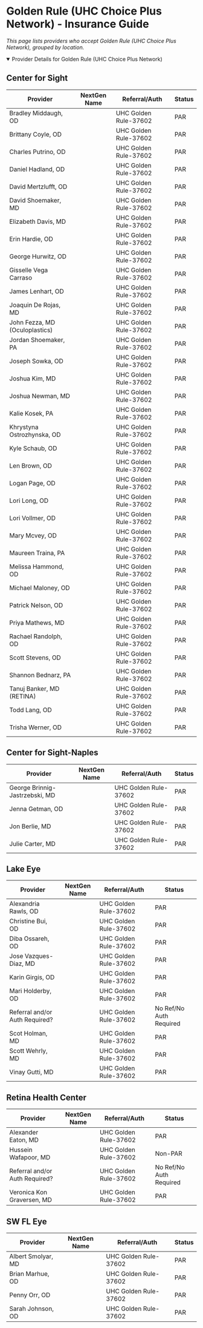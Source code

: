 # Golden Rule (UHC Choice Plus Network) - Insurance Guide

*This page lists providers who accept Golden Rule (UHC Choice Plus Network), grouped by location.*

<details open><summary>Provider Details for Golden Rule (UHC Choice Plus Network)</summary>

## Center for Sight

| Provider | NextGen Name | Referral/Auth | Status |
|----------|-------------|--------------|--------|
| Bradley Middaugh, OD |  | UHC Golden Rule-37602 | PAR |
| Brittany Coyle, OD |  | UHC Golden Rule-37602 | PAR |
| Charles Putrino, OD |  | UHC Golden Rule-37602 | PAR |
| Daniel Hadland, OD |  | UHC Golden Rule-37602 | PAR |
| David Mertzlufft, OD |  | UHC Golden Rule-37602 | PAR |
| David Shoemaker, MD |  | UHC Golden Rule-37602 | PAR |
| Elizabeth Davis, MD |  | UHC Golden Rule-37602 | PAR |
| Erin Hardie, OD |  | UHC Golden Rule-37602 | PAR |
| George Hurwitz, OD |  | UHC Golden Rule-37602 | PAR |
| Gisselle Vega Carraso |  | UHC Golden Rule-37602 | PAR |
| James Lenhart, OD |  | UHC Golden Rule-37602 | PAR |
| Joaquin De Rojas, MD |  | UHC Golden Rule-37602 | PAR |
| John Fezza, MD (Oculoplastics) |  | UHC Golden Rule-37602 | PAR |
| Jordan Shoemaker, PA |  | UHC Golden Rule-37602 | PAR |
| Joseph Sowka, OD |  | UHC Golden Rule-37602 | PAR |
| Joshua Kim, MD |  | UHC Golden Rule-37602 | PAR |
| Joshua Newman, MD |  | UHC Golden Rule-37602 | PAR |
| Kalie Kosek, PA |  | UHC Golden Rule-37602 | PAR |
| Khrystyna Ostrozhynska, OD |  | UHC Golden Rule-37602 | PAR |
| Kyle Schaub, OD |  | UHC Golden Rule-37602 | PAR |
| Len Brown, OD |  | UHC Golden Rule-37602 | PAR |
| Logan Page, OD |  | UHC Golden Rule-37602 | PAR |
| Lori Long, OD |  | UHC Golden Rule-37602 | PAR |
| Lori Vollmer, OD |  | UHC Golden Rule-37602 | PAR |
| Mary Mcvey, OD |  | UHC Golden Rule-37602 | PAR |
| Maureen Traina, PA |  | UHC Golden Rule-37602 | PAR |
| Melissa Hammond, OD |  | UHC Golden Rule-37602 | PAR |
| Michael Maloney, OD |  | UHC Golden Rule-37602 | PAR |
| Patrick Nelson, OD |  | UHC Golden Rule-37602 | PAR |
| Priya Mathews, MD |  | UHC Golden Rule-37602 | PAR |
| Rachael Randolph, OD |  | UHC Golden Rule-37602 | PAR |
| Scott Stevens, OD |  | UHC Golden Rule-37602 | PAR |
| Shannon Bednarz, PA |  | UHC Golden Rule-37602 | PAR |
| Tanuj Banker, MD (RETINA) |  | UHC Golden Rule-37602 | PAR |
| Todd Lang, OD |  | UHC Golden Rule-37602 | PAR |
| Trisha Werner, OD |  | UHC Golden Rule-37602 | PAR |

## Center for Sight-Naples

| Provider | NextGen Name | Referral/Auth | Status |
|----------|-------------|--------------|--------|
| George Brinnig-Jastrzebski, MD |  | UHC Golden Rule-37602 | PAR |
| Jenna Getman, OD |  | UHC Golden Rule-37602 | PAR |
| Jon Berlie, MD |  | UHC Golden Rule-37602 | PAR |
| Julie Carter, MD |  | UHC Golden Rule-37602 | PAR |

## Lake Eye 

| Provider | NextGen Name | Referral/Auth | Status |
|----------|-------------|--------------|--------|
| Alexandria Rawls, OD |  | UHC Golden Rule-37602 | PAR |
| Christine Bui, OD |  | UHC Golden Rule-37602 | PAR |
| Diba Ossareh, OD |  | UHC Golden Rule-37602 | PAR |
| Jose Vazques-Diaz, MD |  | UHC Golden Rule-37602 | PAR |
| Karin Girgis, OD |  | UHC Golden Rule-37602 | PAR |
| Mari Holderby, OD |  | UHC Golden Rule-37602 | PAR |
| Referral and/or Auth Required? |  | UHC Golden Rule-37602 | No Ref/No Auth Required |
| Scot Holman, MD |  | UHC Golden Rule-37602 | PAR |
| Scott Wehrly, MD |  | UHC Golden Rule-37602 | PAR |
| Vinay Gutti, MD |  | UHC Golden Rule-37602 | PAR |

## Retina Health Center

| Provider | NextGen Name | Referral/Auth | Status |
|----------|-------------|--------------|--------|
| Alexander Eaton, MD |  | UHC Golden Rule-37602 | PAR |
| Hussein Wafapoor, MD |  | UHC Golden Rule-37602 | Non-PAR |
| Referral and/or Auth Required? |  | UHC Golden Rule-37602 | No Ref/No Auth Required |
| Veronica Kon Graversen, MD |  | UHC Golden Rule-37602 | PAR |

## SW FL Eye

| Provider | NextGen Name | Referral/Auth | Status |
|----------|-------------|--------------|--------|
| Albert Smolyar, MD |  | UHC Golden Rule-37602 | PAR |
| Brian Marhue, OD |  | UHC Golden Rule-37602 | PAR |
| Penny Orr, OD |  | UHC Golden Rule-37602 | PAR |
| Sarah Johnson, OD |  | UHC Golden Rule-37602 | PAR |

</details>

